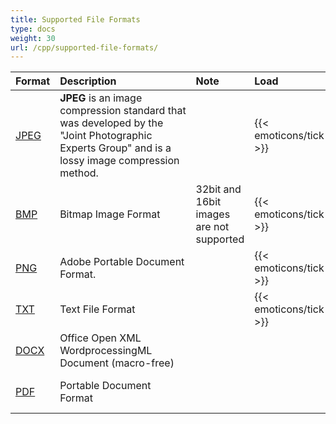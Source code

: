 ```yaml
---
title: Supported File Formats
type: docs
weight: 30
url: /cpp/supported-file-formats/
---
```


|**Format**|**Description**|**Note**|**Load**|**Save**|
| :- | :- | :- | :- | :- |
|[JPEG](https://docs.fileformat.com/image/jpeg/)|**JPEG** is an image compression standard that was developed by the "Joint Photographic Experts Group" and is a lossy image compression method.| |{{< emoticons/tick >}}| |
|[BMP](https://docs.fileformat.com/image/bmp/)|Bitmap Image Format|32bit and 16bit images are not supported|{{< emoticons/tick >}}| |
|[PNG](https://docs.fileformat.com/image/png/)|Adobe Portable Document Format.| |{{< emoticons/tick >}}| |
|[TXT](https://docs.fileformat.com/word-processing/txt/)|Text File Format| |{{< emoticons/tick >}}|
|[DOCX](https://docs.fileformat.com/word-processing/docx/)|Office Open XML WordprocessingML Document (macro-free)| | |{{< emoticons/tick >}}|
|[PDF](https://docs.fileformat.com/pdf/)|Portable Document Format | | |{{< emoticons/tick >}}|

